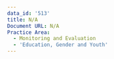 ```yaml
---
data_id: '513'
title: N/A
Document URL: N/A
Practice Area:
  - Monitoring and Evaluation
  - 'Education, Gender and Youth'
---
```

